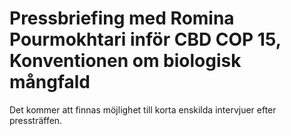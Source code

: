 # Pressbriefing med Romina Pourmokhtari inför CBD COP 15, Konventionen om biologisk mångfald

Det kommer att finnas möjlighet till korta enskilda intervjuer efter pressträffen.
